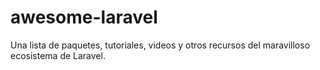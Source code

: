 # awesome-laravel
Una lista de paquetes, tutoriales, videos y otros recursos del maravilloso ecosistema de Laravel.
